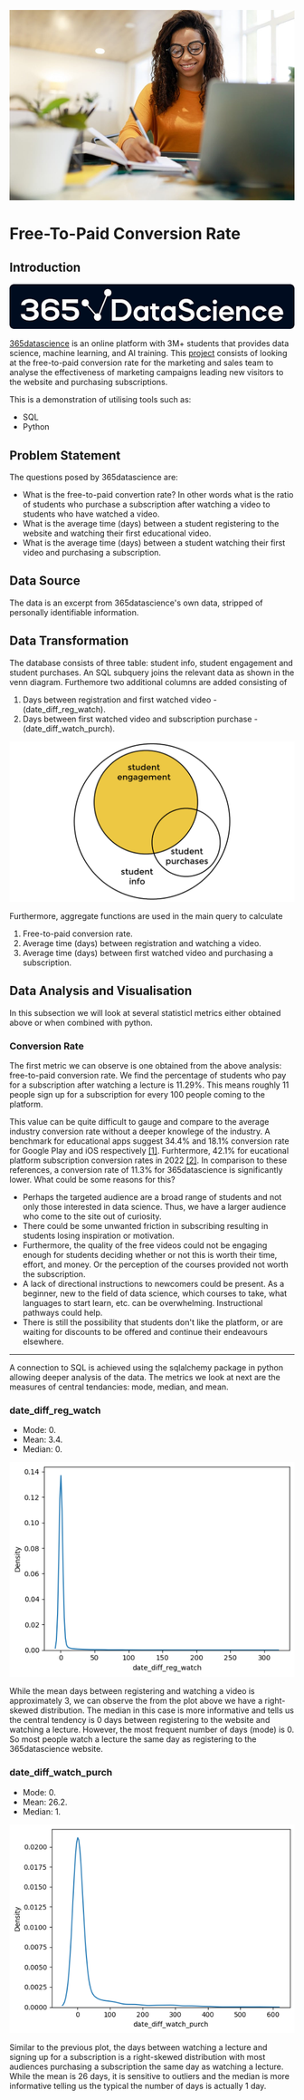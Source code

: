 ![image2](Images/subscribe.jpg)

# Free-To-Paid Conversion Rate

## Introduction
![image](Images/365datascience.png)



 [365datascience](https://learn.365datascience.com) is an online platform with 3M+ students that provides data science, machine learning, and AI training. This [project](https://365datascience.com/projects/calculating-free-to-paid-conversion-rate-with-sql/)  consists of looking at the free-to-paid conversion rate for the marketing and sales team to analyse the effectiveness of marketing campaigns leading new visitors to the website and purchasing subscriptions.


This is a demonstration of utilising tools such as:
- SQL
- Python

## Problem Statement

The questions posed by 365datascience are:
- What is the free-to-paid convertion rate? In other words what is the ratio of students who purchase a subscription after watching a video to students who have watched a video.
- What is the average time (days) between a student registering to the website and watching their first educational video.
- What is the average time (days) between a student watching their first video and purchasing a subscription.



## Data Source

The data is an excerpt from 365datascience's own data, stripped of personally identifiable information. 


## Data Transformation

The database consists of three table: student info, student engagement and student purchases. An SQL subquery joins the relevant data as shown in the venn diagram. Furthemore two additional columns are added consisting of 
1. Days between registration and first watched video - (date_diff_reg_watch).
2. Days between first watched video and subscription purchase - (date_diff_watch_purch).


![image](Images/venndiagram.png)

Furthermore, aggregate functions are used in the main query to calculate 
1) Free-to-paid conversion rate.
2) Average time (days) between registration and watching a video.
3) Average time (days) between first watched video and purchasing a subscription.

## Data Analysis and Visualisation

In this subsection we will look at several statisticl metrics either obtained above or when combined with python. 

### Conversion Rate

The first metric we can observe is one obtained from the above analysis: free-to-paid conversion rate. We find the percentage of students who pay for a subscription after watching a lecture is 11.29%. This means roughly 11 people sign up for a subscription for every 100 people coming to the platform. 

This value can be quite difficult to gauge and compare to the average industry conversion rate without a deeper knowlege of the industry. A benchmark for educational apps suggest 34.4% and 18.1% conversion rate for Google Play and iOS respectively [[1]](https://www.businessofapps.com/data/education-app-benchmarks/). Furhtermore, 42.1% for eucational platform subscription conversion rates in 2022 [[2]](https://www.statista.com/statistics/1419664/subscription-commerce-conversion-rate-vertical/). In comparison to these references, a conversion rate of 11.3% for 365datascience is significantly lower. What could be some reasons for this?

- Perhaps the targeted audience are a broad range of students and not only those interested in data science. Thus, we have a larger audience who come to the site out of curiosity.
- There could be some unwanted friction in subscribing resulting in students losing inspiration or motivation.
- Furthermore, the quality of the free videos could not be engaging enough for students deciding whether or not this is worth their time, effort, and money. Or the perception of the courses provided not worth the subscription.
- A lack of directional instructions to newcomers could be present. As a beginner, new to the field of data science, which courses to take, what languages to start learn, etc. can be overwhelming. Instructional pathways could help.
- There is still the possibility that students don't like the platform, or are waiting for discounts to be offered and continue their endeavours elsewhere.

---

A connection to SQL is achieved using the sqlalchemy package in python allowing deeper analysis of the data. The metrics we look at next are the measures of central tendancies: mode, median, and mean.

### date_diff_reg_watch
- Mode: 0.
- Mean: 3.4.
- Median: 0.




![plot1](Images/date_diff_reg_watch.png)

While the mean days between registering and watching a video is approximately 3, we can observe the from the plot above we have a right-skewed distribution. The median in this case is more informative and tells us the central tendency is 0 days between registering to the website and watching a lecture. However, the most frequent number of days (mode) is 0. So most people watch a lecture the same day as registering to the 365datascience website. 

### date_diff_watch_purch
- Mode: 0.
- Mean: 26.2.
- Median: 1.



![plot2](Images/date_diff_watch_purch.png)

Similar to the previous plot, the days between watching a lecture and signing up for a subscription is a right-skewed distribution with most audiences purchasing a subscription the same day as watching a lecture. While the mean is 26 days, it is sensitive to outliers and the median is more informative telling us the typical the number of days is actually 1 day. 





